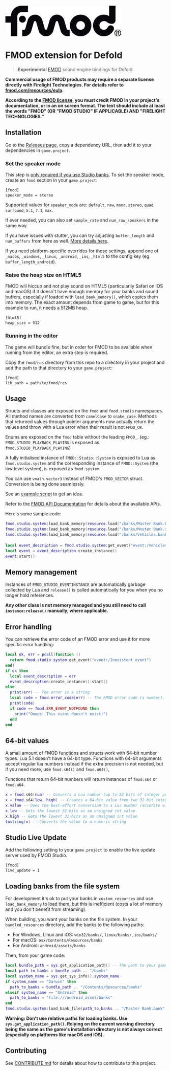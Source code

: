 ![fmod](./docs/fmod_logo.png)

# FMOD extension for Defold

> **Experimental** [FMOD] sound engine bindings for Defold

**Commercial usage of FMOD products may require a separate license directly with
Firelight Technologies. For details refer to [fmod.com/resources/eula][fmod-license].**

**According to the [FMOD license][fmod-license], you must credit FMOD in your
project's documentation, or in an on screen format. The text should include at
least the words "FMOD" (OR "FMOD STUDIO" IF APPLICABLE) AND "FIRELIGHT TECHNOLOGIES."**

[fmod-license]: https://fmod.com/resources/eula

## Installation

Go to the [Releases page](https://github.com/dapetcu21/defold-fmod/releases),
copy a dependency URL, then add it to your dependencies in `game.project`.

### Set the speaker mode

This step is [only required if you use Studio banks][set_software_format].
To set the speaker mode, create an `fmod` section in your `game.project`:

```
[fmod]
speaker_mode = stereo
```

Supported values for `speaker_mode` are: `default`, `raw`, `mono`, `stereo`,
`quad`, `surround`, `5.1`, `7.1`, `max`.

If ever needed, you can also set `sample_rate` and `num_raw_speakers` in the same way.

If you have issues with stutter, you can try adjusting
`buffer_length` and `num_buffers` from here as well.
[More details here](https://fmod.com/resources/documentation-api?version=2.0&page=core-api-system.html#system_setdspbuffersize).

If you need platform-specific overrides for these settings, append one of
`_macos`, `_windows`, `_linux`, `_android`, `_ios`, `_html5` to the config key
(eg. `buffer_length_android`).

### Raise the heap size on HTML5

FMOD will hiccup and not play sound on HTML5 (particularily Safari on iOS and macOS)
if it doesn't have enough memory for your banks and sound buffers, especially if
loaded with `load_bank_memory()`, which copies them into memory. The exact amount 
depends from game to game, but for this example to run, it needs a 512MB heap.

```
[html5]
heap_size = 512
```

### Running in the editor

The game will bundle fine, but in order for FMOD to be available when running
from the editor, an extra step is required.

Copy the `fmod/res` directory from this repo to a directory in your project
and add the path to that directory to your `game.project`:

```
[fmod]
lib_path = path/to/fmod/res
```

## Usage

Structs and classes are exposed on the `fmod` and `fmod.studio` namespaces. All
method names are converted from `camelCase` to `snake_case`. Methods that
returned values through pointer arguments now actually return the values and
throw with a Lua error when their result is not `FMOD_OK`.

Enums are exposed on the `fmod` table without the leading `FMOD_`.
(eg.: `FMOD_STUDIO_PLAYBACK_PLAYING` is exposed as `fmod.STUDIO_PLAYBACK_PLAYING`)

A fully initialised instance of `FMOD::Studio::System` is exposed to Lua as
`fmod.studio.system` and the corresponding instance of
`FMOD::System` (the low level system), is exposed as `fmod.system`.

You can use `vmath.vector3` instead of FMOD's `FMOD_VECTOR` struct. Conversion
is being done seamlessly.

See an [example script][example] to get an idea.

Refer to the [FMOD API Documentation] for details about the available APIs.

Here's some sample code:

```lua
fmod.studio.system:load_bank_memory(resource.load("/banks/Master Bank.bank"), fmod.STUDIO_LOAD_BANK_NORMAL)
fmod.studio.system:load_bank_memory(resource.load("/banks/Master Bank.strings.bank"), fmod.STUDIO_LOAD_BANK_NORMAL)
fmod.studio.system:load_bank_memory(resource.load("/banks/Vehicles.bank"), fmod.STUDIO_LOAD_BANK_NORMAL)

local event_description = fmod.studio.system:get_event("event:/Vehicles/Basic Engine")
local event = event_description:create_instance()
event:start()
```

## Memory management

Instances of `FMOD_STUDIO_EVENTINSTANCE` are automatically garbage collected by
Lua and `release()` is called automatically for you when you no longer hold
references.

**Any other class is not memory managed and you still need to call `instance:release()`
manually, where applicable.**

## Error handling

You can retrieve the error code of an FMOD error and use it for more specific
error handling:

```lua
local ok, err = pcall(function ()
  return fmod.studio.system:get_event("event:/Inexistent event")
end)
if ok then
  local event_description = err
  event_description:create_instance():start()
else
  print(err) -- The error is a string
  local code = fmod.error_code[err] -- The FMOD error code (a number).
  print(code)
  if code == fmod.ERR_EVENT_NOTFOUND then
    print("Ooops! This event doesn't exist!")
  end
end
```

## 64-bit values

A small amount of FMOD functions and structs work with 64-bit number types.
Lua 5.1 doesn't have a 64-bit type. Functions with 64-bit arguments accept
regular lua numbers instead if the extra precision is not needed, but if you
need more, use `fmod.s64()` and `fmod.u64()`,

Functions that return 64-bit numbers will return instances of `fmod.s64` or `fmod.u64`.

```lua
x = fmod.s64(num) -- Converts a Lua number (up to 52 bits of integer precision) to a 64-bit value
x = fmod.s64(low, high) -- Creates a 64-bit value from two 32-bit integers
x.value -- Does the best-effort conversion to a Lua number (accurate within 52 bits of precision)
x.low -- Gets the lowest 32-bits as an unsigned int value
x.high -- Gets the lowest 32-bits as an unsigned int value
tostring(x) -- Converts the value to a numeric string
```

## Studio Live Update

Add the following setting to your `game.project` to enable the live update server
used by FMOD Studio.

```
[fmod]
live_update = 1
```

## Loading banks from the file system

For development it's ok to put your banks in `custom_resources` and use
`load_bank_memory` to load them, but this is inefficient (costs a lot of memory
and you don't benefit from streaming).

When building, you want your banks on the file system. In your
`bundled_resources` directory, add the banks to the following paths:

* For Windows, Linux and iOS: `win32/banks/`, `linux/banks/`, `ios/banks/`
* For macOS: `osx/Contents/Resources/banks`
* For Android: `android/assets/banks`

Then, from your game code:

```lua
local bundle_path = sys.get_application_path() -- The path to your game's directory
local path_to_banks = bundle_path .. "/banks"
local system_name = sys.get_sys_info().system_name
if system_name == "Darwin" then
  path_to_banks = bundle_path .. "/Contents/Resources/banks"
elseif system_name == "Android" then
  path_to_banks = "file:///android_asset/banks"
end
fmod.studio.system:load_bank_file(path_to_banks .. "/Master Bank.bank", fmod.STUDIO_LOAD_BANK_NORMAL)
```

**Warning: Don't use relative paths for loading banks. Use `sys.get_application_path()`. Relying on the current working directory being the same as the game's installation directory is not always correct (especially on platforms like macOS and iOS).**

## Contributing

See [CONTRIBUTE.md](./CONTRIBUTE.md) for details about how to contribute to this project.

[example]: ./main/main.script
[FMOD]: https://fmod.com
[FMOD API Documentation]: https://www.fmod.com/resources/documentation-api?version=2.0&page=content/generated/studio_api.html
[bundle_resources]: https://www.defold.com/manuals/project-settings/#_project
[set_software_format]: https://www.fmod.org/docs/content/generated/FMOD_System_SetSoftwareFormat.html

